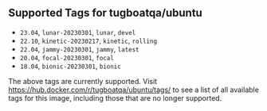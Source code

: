 ## Supported Tags for tugboatqa/ubuntu

* `23.04`, `lunar-20230301`, `lunar`, `devel`
* `22.10`, `kinetic-20230217`, `kinetic`, `rolling`
* `22.04`, `jammy-20230301`, `jammy`, `latest`
* `20.04`, `focal-20230301`, `focal`
* `18.04`, `bionic-20230301`, `bionic`

The above tags are currently supported. Visit https://hub.docker.com/r/tugboatqa/ubuntu/tags/ to see a list of all available tags for this image, including those that are no longer supported.
